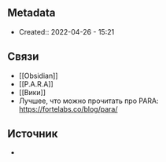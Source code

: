 
## Metadata
- Created:: 2022-04-26 - 15:21
## Связи
- [[Obsidian]]
- [[P.A.R.A]]
- [[Вики]]
- Лучшее, что можно прочитать про PARA: https://fortelabs.co/blog/para/

## Источник
- 